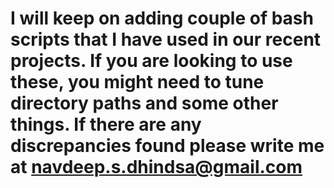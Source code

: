 # I will keep on adding couple of bash scripts that I have used in our recent projects. If you are looking to use these, you might need to tune directory paths and some other things. If there are any discrepancies found please write me at navdeep.s.dhindsa@gmail.com
